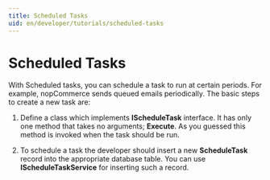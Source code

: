 ```yaml
---
title: Scheduled Tasks
uid: en/developer/tutorials/scheduled-tasks
---
```

# Scheduled Tasks

With Scheduled tasks, you can schedule a task to run at certain periods. For example, nopCommerce sends queued emails periodically. The basic steps to create a new task are:

1. Define a class which implements **IScheduleTask** interface. It has only one method that takes no arguments; **Execute**. As you guessed this method is invoked when the task should be run.

1. To schedule a task the developer should insert a new **ScheduleTask** record into the appropriate database table. You can use **IScheduleTaskService** for inserting such a record.

